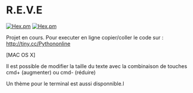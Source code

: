 # R.E.V.E
[![Hex.pm](https://img.shields.io/badge/%3C%2F%3E%20Language-Python-blue.svg)]()
[![Hex.pm](https://img.shields.io/badge/Progression%20du%20projet-65%25-yellow.svg)]()

Projet en cours. 
Pour executer en ligne copier/coller le code sur :
http://tiny.cc/Pythononline 

[MAC OS X]

Il est possible de modifier la taille du texte avec la combinaison de touches cmd+ (augmenter) ou cmd- (réduire)

Un thème pour le terminal est aussi disponnible.l
